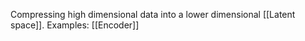 Compressing high dimensional data into a lower dimensional [[Latent space]].
Examples:
	[[Encoder]]
	